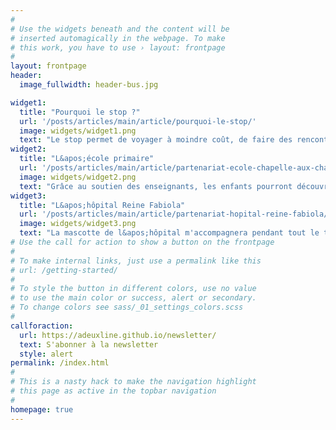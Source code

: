 ```yaml
---
#
# Use the widgets beneath and the content will be
# inserted automagically in the webpage. To make
# this work, you have to use › layout: frontpage
#
layout: frontpage
header:
  image_fullwidth: header-bus.jpg

widget1:
  title: "Pourquoi le stop ?"
  url: '/posts/articles/main/article/pourquoi-le-stop/'
  image: widgets/widget1.png
  text: "Le stop permet de voyager à moindre coût, de faire des rencontres insolites de de découvrir la culture locale."
widget2:
  title: "L&apos;école primaire"
  url: '/posts/articles/main/article/partenariat-ecole-chapelle-aux-champs/'
  image: widgets/widget2.png
  text: "Grâce au soutien des enseignants, les enfants pourront découvrir et parcourir le monde avec moi."
widget3:
  title: "L&apos;hôpital Reine Fabiola"
  url: '/posts/articles/main/article/partenariat-hopital-reine-fabiola/'
  image: widgets/widget3.png
  text: "La mascotte de l&apos;hôpital m'accompagnera pendant tout le trajet et visitera les endroits insolites du monde."
# Use the call for action to show a button on the frontpage
#
# To make internal links, just use a permalink like this
# url: /getting-started/
#
# To style the button in different colors, use no value
# to use the main color or success, alert or secondary.
# To change colors see sass/_01_settings_colors.scss
#
callforaction:
  url: https://adeuxline.github.io/newsletter/
  text: S'abonner à la newsletter
  style: alert
permalink: /index.html
#
# This is a nasty hack to make the navigation highlight
# this page as active in the topbar navigation
#
homepage: true
---
```

